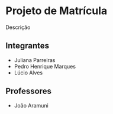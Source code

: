 # Projeto de Matrícula

Descrição

## Integrantes

* Juliana Parreiras
* Pedro Henrique Marques
* Lúcio Alves

## Professores

* João Aramuni

